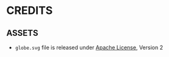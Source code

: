 # CREDITS

## ASSETS

- `globe.svg` file is released under [Apache License](https://www.apache.org/licenses/LICENSE-2.0), Version 2
